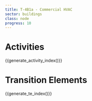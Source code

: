 ```yaml
---
title: T-4B1a - Commercial HVAC
sector: buildings
class: node
progress: 10
---
```




# Activities

{{generate_activity_index()}}


# Transition Elements

{{generate_te_index()}}


